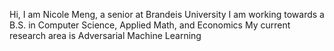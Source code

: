 Hi, I am Nicole Meng, a senior at Brandeis University 
I am working towards a B.S. in Computer Science, Applied Math, and Economics
My current research area is Adversarial Machine Learning
